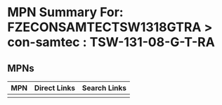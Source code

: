



# MPN Summary For: FZECONSAMTECTSW1318GTRA > con-samtec : TSW-131-08-G-T-RA

## MPNs
  

|MPN|Direct Links|Search Links|
| :--- | :--- | :--- |
||||

